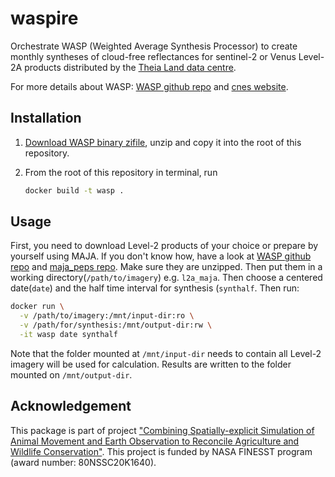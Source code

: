 # waspire

Orchestrate WASP (Weighted Average Synthesis Processor) to create monthly syntheses of cloud-free reflectances for sentinel-2 or Venus Level-2A products distributed by the [Theia Land data centre](https://theia.cnes.fr/atdistrib/rocket/#/home).

For more details about WASP: [WASP github repo](https://github.com/CNES/WASP) and [cnes website](https://logiciels.cnes.fr/en/content/wasp).

## Installation

1. [Download WASP binary zifile](https://logiciels.cnes.fr/en/license/128/515), unzip and copy it into the root of this repository.

2. From the root of this repository in terminal, run
   ```bash
   docker build -t wasp .
   ```

## Usage

First, you need to download Level-2 products of your choice or prepare by yourself using MAJA. If you don't know how, have a look at [WASP github repo](https://github.com/CNES/WASP) and [maja_peps repo](https://github.com/olivierhagolle/maja_peps). Make sure they are unzipped. Then put them in a working directory(`/path/to/imagery`) e.g. `l2a_maja`. Then choose a centered date(`date`) and the half time interval for synthesis (`synthalf`. Then run:

```bash
docker run \
  -v /path/to/imagery:/mnt/input-dir:ro \
  -v /path/for/synthesis:/mnt/output-dir:rw \
  -it wasp date synthalf
```

Note that the folder mounted at `/mnt/input-dir` needs to contain all Level-2 imagery will be used for calculation. Results are written to the folder mounted on `/mnt/output-dir`.

## Acknowledgement

This package is part of project ["Combining Spatially-explicit Simulation of Animal Movement and Earth Observation to Reconcile Agriculture and Wildlife Conservation"](https://github.com/users/LLeiSong/projects/2).
This project is funded by NASA FINESST program (award number: 80NSSC20K1640).

